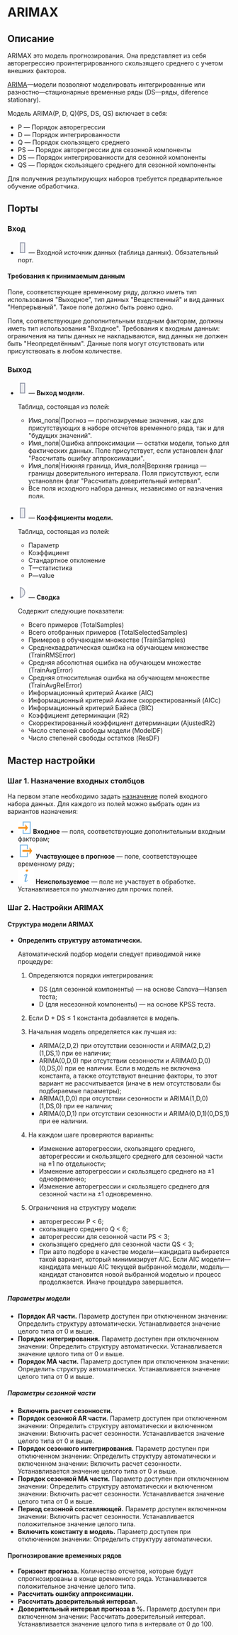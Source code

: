 # ARIMAX

## Описание

ARIMAX это модель прогнозирования. Она представляет из себя авторегрессию проинтегрированного скользящего среднего с учетом внешних факторов.

[ARIMA](https://ru.wikipedia.org/wiki/ARIMA)—модели позволяют моделировать интегрированные или разностно—стационарные временные ряды (DS—ряды, diference stationary).

Модель ARIMA(P, D, Q)(PS, DS, QS) включает в себя:

* P — Порядок авторегрессии
* D — Порядок интегрированности
* Q — Порядок скользящего среднего
* PS — Порядок авторегрессии для сезонной компоненты
* DS — Порядок интегрированности для сезонной компоненты
* QS — Порядок скользящего среднего для сезонной компоненты

Для получения результирующих наборов требуется предварительное обучение обработчика.

## Порты

### Вход

* ![](../../media/app/icons/ports/table-inactive.svg) — Входной источник данных (таблица данных). Обязательный порт.

#### Требования к принимаемым данным

Поле, соответствующее временному ряду, должно иметь тип использования &quot;Выходное&quot;, тип данных &quot;Вещественный&quot;  и вид данных &quot;Непрерывный&quot;. Такое поле должно быть ровно одно.

Поля, соответствующие дополнительным входным факторам, должны иметь тип использования &quot;Входное&quot;. Требования к входным данным: ограничения на типы данных не накладываются, вид данных не должен быть "Неопределённым". Данные поля могут отсутствовать или присутствовать в любом количестве.

### Выход

* ![](../../media/app/icons/ports/table-inactive.svg) — **Выход модели.**

  Таблица, состоящая из полей:

  * Имя\_поля|Прогноз — прогнозируемые значения, как для присутствующих в наборе отсчетов временного ряда, так и для &quot;будущих значений&quot;.
  * Имя\_поля|Ошибка аппроксимации — остатки модели, только для фактических данных. Поле присутствует, если установлен флаг &quot;Рассчитать ошибку аппроксимации&quot;.
  * Имя\_поля|Нижняя граница, Имя\_поля|Верхняя граница — границы доверительного интервала. Поля присутствуют, если установлен флаг &quot;Рассчитать доверительный интервал&quot;.
  * Все поля исходного набора данных, независимо от назначения поля.

* ![](../../media/app/icons/ports/table-inactive.svg) — **Коэффициенты модели.**

  Таблица, состоящая из полей:

  * Параметр
  * Коэффициент
  * Стандартное отклонение
  * T—статистика
  * P—value

* ![](../../media/app/icons/ports/output-variable-inactive.svg) — **Сводка**

  Содержит следующие показатели:

  * Всего примеров (TotalSamples)
  * Всего отобранных примеров (TotalSelectedSamples)
  * Примеров в обучающем множестве (TrainSamples)
  * Среднеквадратическая ошибка на обучающем множестве (TrainRMSError)
  * Средняя абсолютная ошибка на обучающем множестве (TrainAvgError)
  * Средняя относительная ошибка на обучающем множестве (TrainAvgRelError)
  * Информационный критерий Акаике (AIC)
  * Информационный критерий Акаике скорректированный (AICc)
  * Информационный критерий Байеса (BIC)
  * Коэффициент детерминации (R2)
  * Скорректированный коэффициент детерминации (AjustedR2)
  * Число степеней свободы модели (ModelDF)
  * Число степеней свободы остатков (ResDF)

## Мастер настройки

### Шаг 1. Назначение входных столбцов

На первом этапе необходимо задать [назначение](../../data/datasetfieldoptions.md) полей входного набора данных.
Для каждого из полей можно выбрать один из вариантов назначения:

* ![](../../media/app/icons/toolbar-18/used-1.svg) **Входное** — поля, соответствующие дополнительным входным факторам;
* ![](../../media/app/icons/toolbar-18/used-2.svg) **Участвующее в прогнозе** — поле, соответствующее временному ряду;
* ![](../../media/app/processors/substitution-03.svg) **Неиспользуемое** — поле не участвует в обработке. Устанавливается по умолчанию для прочих полей.

### Шаг 2. Настройки ARIMAX

#### Структура модели ARIMAX

* **Определить структуру автоматически.**

  Автоматический подбор модели следует приводимой ниже процедуре:

  1. Определяются порядки интегрирования:
      * DS (для сезонной компоненты) — на основе Canova—Hansen теста;
      * D (для несезонной компоненты) — на основе KPSS теста.
  1. Если D + DS ≤ 1 константа добавляется в модель.
  1. Начальная модель определяется как лучшая из:
      * ARIMA(2,D,2) при отсутствии сезонности и ARIMA(2,D,2)(1,DS,1) при ее наличии;
      * ARIMA(0,D,0) при отсутствии сезонности и ARIMA(0,D,0)(0,DS,0) при ее наличии. Если в модель не включена константа, а также отсутствуют внешние факторы, то этот вариант не рассчитывается (иначе в нем отсутствовали бы подбираемые параметры);
      * ARIMA(1,D,0) при отсутствии сезонности и ARIMA(1,D,0)(1,DS,0) при ее наличии;
      * ARIMA(0,D,1) при отсутствии сезонности и ARIMA(0,D,1)(0,DS,1) при ее наличии.
  1. На каждом шаге проверяются варианты:
      * Изменение авторегрессии, скользящего среднего, авторегрессии  и скользящего среднего  для сезонной части на ±1 по отдельности;
      * Изменение авторегрессии и скользящего среднего на ±1 одновременно;
      * Изменение авторегрессии  и скользящего среднего  для сезонной части на ±1 одновременно.

  1. Ограничения на структуру модели:
      * авторегрессии P &lt; 6;
      * скользящего среднего Q &lt; 6;
      * авторегрессии для сезонной части PS &lt; 3;
      * скользящего среднего  для сезонной части QS &lt; 3;
      * При авто подборе в качестве модели—кандидата выбирается такой вариант, который минимизирует AIC. Если AIC модели—кандидата меньше AIC текущей выбранной модели, модель—кандидат становится новой выбранной моделью и процесс продолжается. Иначе процедура завершается.

##### Параметры модели

* **Порядок AR части.** Параметр доступен при отключенном значении: Определить структуру автоматически. Устанавливается значение целого типа от 0 и выше.
* **Порядок интегрирования.** Параметр доступен при отключенном значении: Определить структуру автоматически. Устанавливается значение целого типа от 0 и выше.
* **Порядок MA части.** Параметр доступен при отключенном значении: Определить структуру автоматически. Устанавливается значение целого типа от 0 и выше.

##### Параметры сезонной части

* **Включить расчет сезонности.**
* **Порядок сезонной AR части.** Параметр доступен при отключенном значении: Определить структуру автоматически и включенном значении: Включить расчет сезонности. Устанавливается значение целого типа от 0 и выше.
* **Порядок сезонного  интегрирования.** Параметр доступен при отключенном значении: Определить структуру автоматически и включенном значении: Включить расчет сезонности. Устанавливается значение целого типа от 0 и выше.
* **Порядок сезонной MA части.** Параметр доступен при отключенном значении: Определить структуру автоматически и включенном значении: Включить расчет сезонности. Устанавливается значение целого типа от 0 и выше.
* **Период сезонной составляющей.** Параметр доступен включенном значении: Включить расчет сезонности. Устанавливается положительное значение целого типа.
* **Включить константу в модель.** Параметр доступен при отключенном значении: Определить структуру автоматически.

#### Прогнозирование временных рядов

* **Горизонт прогноза.** Количество отсчетов, которые будут спрогнозированы в конце временного ряда. Устанавливается положительное значение целого типа.
* **Рассчитать ошибку аппроксимации.**
* **Рассчитать доверительный интервал.**
* **Доверительный интервал прогноза в %.** Параметр доступен при включенном значении: Рассчитать доверительный интервал. Устанавливается значение целого типа в интервале от 0 до 100.
